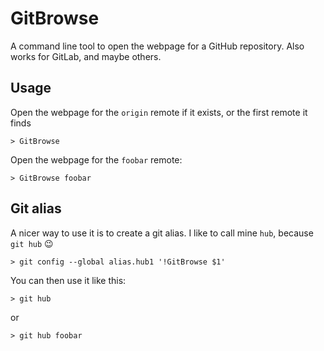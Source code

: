 # GitBrowse
A command line tool to open the webpage for a GitHub repository. Also works for GitLab, and maybe others.

## Usage
Open the webpage for the `origin` remote if it exists, or the first remote it finds
```
> GitBrowse
```
Open the webpage for the `foobar` remote:
```
> GitBrowse foobar
```

## Git alias
A nicer way to use it is to create a git alias. I like to call mine `hub`, because `git hub` :wink:
```
> git config --global alias.hub1 '!GitBrowse $1'
```
You can then use it like this:
```
> git hub
```
or
```
> git hub foobar
```
